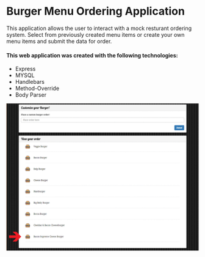 # Burger Menu Ordering Application
This application allows the user to interact with a mock resturant ordering system. Select from previously created menu items or create your own menu items and submit the data for order.

#### This web application was created with the following technologies:
* Express
* MYSQL
* Handlebars
* Method-Override
* Body Parser

![demo](customBurger.gif)
